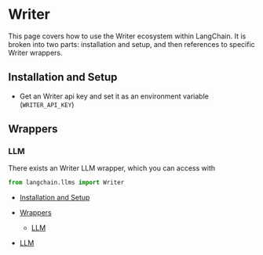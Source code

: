 # Writer

This page covers how to use the Writer ecosystem within LangChain.
It is broken into two parts: installation and setup, and then references to specific Writer wrappers.

## Installation and Setup[​](#installation-and-setup "Direct link to Installation and Setup")

- Get an Writer api key and set it as an environment variable (`WRITER_API_KEY`)

## Wrappers[​](#wrappers "Direct link to Wrappers")

### LLM[​](#llm "Direct link to LLM")

There exists an Writer LLM wrapper, which you can access with

```python
from langchain.llms import Writer  

```

- [Installation and Setup](#installation-and-setup)

- [Wrappers](#wrappers)

  - [LLM](#llm)

- [LLM](#llm)
